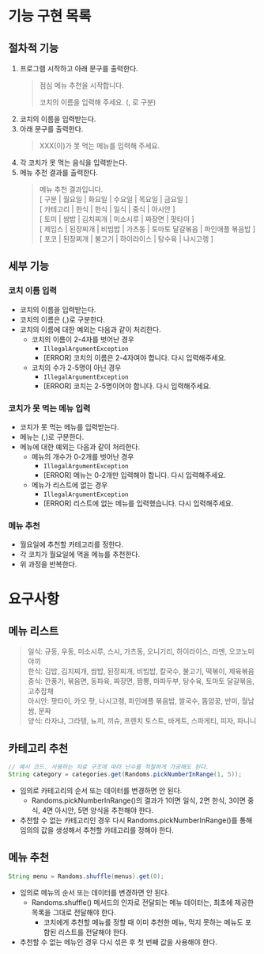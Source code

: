 # 기능 구현 목록

## 절차적 기능

1. 프로그램 시작하고 아래 문구를 출력한다.
   > 점심 메뉴 추천을 시작합니다.
   >
   > 코치의 이름을 입력해 주세요. (, 로 구분)
2. 코치의 이름을 입력받는다.
3. 아래 문구를 출력한다.
   > XXX(이)가 못 먹는 메뉴를 입력해 주세요.
4. 각 코치가 못 먹는 음식을 입력받는다.
5. 메뉴 추천 결과를 출력한다.
   > 메뉴 추천 결과입니다.  
   > [ 구분 | 월요일 | 화요일 | 수요일 | 목요일 | 금요일 ]  
   > [ 카테고리 | 한식 | 한식 | 일식 | 중식 | 아시안 ]  
   > [ 토미 | 쌈밥 | 김치찌개 | 미소시루 | 짜장면 | 팟타이 ]  
   > [ 제임스 | 된장찌개 | 비빔밥 | 가츠동 | 토마토 달걀볶음 | 파인애플 볶음밥 ]  
   > [ 포코 | 된장찌개 | 불고기 | 하이라이스 | 탕수육 | 나시고렝 ]

## 세부 기능

### 코치 이름 입력
- 코치의 이름을 입력받는다.
- 코치의 이름은 (,)로 구분한다.
- 코치의 이름에 대한 예외는 다음과 같이 처리한다.
  - 코치의 이름이 2-4자를 벗어난 경우
    - `IllegalArgumentException`
    - [ERROR] 코치의 이름은 2-4자여야 합니다. 다시 입력해주세요.
  - 코치의 수가 2-5명이 아닌 경우
    - `IllegalArgumentException`
    - [ERROR] 코치는 2-5명이어야 합니다. 다시 입력해주세요.

### 코치가 못 먹는 메뉴 입력
- 코치가 못 먹는 메뉴를 입력받는다.
- 메뉴는 (,)로 구분한다.
- 메뉴에 대한 예외는 다음과 같이 처리한다.
  - 메뉴의 개수가 0-2개를 벗어난 경우
    - `IllegalArgumentException`
    - [ERROR] 메뉴는 0-2개만 입력해야 합니다. 다시 입력해주세요.
  - 메뉴가 리스트에 없는 경우
    - `IllegalArgumentException`
    - [ERROR] 리스트에 없는 메뉴를 입력했습니다. 다시 입력해주세요.

### 메뉴 추천
- 월요일에 추천할 카테고리를 정한다.
- 각 코치가 월요일에 먹을 메뉴를 추천한다.
- 위 과정을 반복한다.
  


# 요구사항
## 메뉴 리스트
> 일식: 규동, 우동, 미소시루, 스시, 가츠동, 오니기리, 하이라이스, 라멘, 오코노미야끼  
> 한식: 김밥, 김치찌개, 쌈밥, 된장찌개, 비빔밥, 칼국수, 불고기, 떡볶이, 제육볶음  
> 중식: 깐풍기, 볶음면, 동파육, 짜장면, 짬뽕, 마파두부, 탕수육, 토마토 달걀볶음, 고추잡채  
> 아시안: 팟타이, 카오 팟, 나시고렝, 파인애플 볶음밥, 쌀국수, 똠얌꿍, 반미, 월남쌈, 분짜  
> 양식: 라자냐, 그라탱, 뇨끼, 끼슈, 프렌치 토스트, 바게트, 스파게티, 피자, 파니니  

## 카테고리 추천
```java
// 예시 코드. 사용하는 자료 구조에 따라 난수를 적절하게 가공해도 된다.
String category = categories.get(Randoms.pickNumberInRange(1, 5));
```
- 임의로 카테고리의 순서 또는 데이터를 변경하면 안 된다.
  - Randoms.pickNumberInRange()의 결과가 1이면 일식, 2면 한식, 3이면 중식, 4면 아시안, 5면 양식을 추천해야 한다. 
- 추천할 수 없는 카테고리인 경우 다시 Randoms.pickNumberInRange()를 통해 임의의 값을 생성해서 추천할 카테고리를 정해야 한다.

## 메뉴 추천
```java
String menu = Randoms.shuffle(menus).get(0);
```
- 임의로 메뉴의 순서 또는 데이터를 변경하면 안 된다.
  - Randoms.shuffle() 메서드의 인자로 전달되는 메뉴 데이터는, 최초에 제공한 목록을 그대로 전달해야 한다.
    - 코치에게 추천할 메뉴를 정할 때 이미 추천한 메뉴, 먹지 못하는 메뉴도 포함된 리스트를 전달해야 한다. 
- 추천할 수 없는 메뉴인 경우 다시 섞은 후 첫 번째 값을 사용해야 한다.
